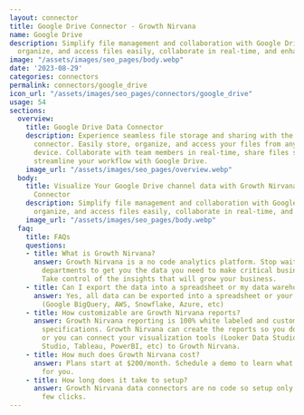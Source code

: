 ```yaml
---
layout: connector
title: Google Drive Connector - Growth Nirvana
name: Google Drive
description: Simplify file management and collaboration with Google Drive. Store,
  organize, and access files easily, collaborate in real-time, and enhance productivity
image: "/assets/images/seo_pages/body.webp"
date: '2023-08-29'
categories: connectors
permalink: connectors/google_drive
icon_url: "/assets/images/seo_pages/connectors/google_drive"
usage: 54
sections:
  overview:
    title: Google Drive Data Connector
    description: Experience seamless file storage and sharing with the Google Drive
      connector. Easily store, organize, and access your files from anywhere, on any
      device. Collaborate with team members in real-time, share files securely, and
      streamline your workflow with Google Drive.
    image_url: "/assets/images/seo_pages/overview.webp"
  body:
    title: Visualize Your Google Drive channel data with Growth Nirvana's Google Drive
      Connector
    description: Simplify file management and collaboration with Google Drive. Store,
      organize, and access files easily, collaborate in real-time, and enhance productivity
    image_url: "/assets/images/seo_pages/body.webp"
  faq:
    title: FAQs
    questions:
    - title: What is Growth Nirvana?
      answer: Growth Nirvana is a no code analytics platform. Stop waiting for other
        departments to get you the data you need to make critical business decisions.
        Take control of the insights that will grow your business.
    - title: Can I export the data into a spreadsheet or my data warehouse?
      answer: Yes, all data can be exported into a spreadsheet or your data warehouse
        (Google BigQuery, AWS, Snowflake, Azure, etc)
    - title: How customizable are Growth Nirvana reports?
      answer: Growth Nirvana reporting is 100% white labeled and customized to your
        specifications. Growth Nirvana can create the reports so you don’t have to
        or you can connect your visualization tools (Looker Data Studio/Google Data
        Studio, Tableau, PowerBI, etc) to Growth Nirvana.
    - title: How much does Growth Nirvana cost?
      answer: Plans start at $200/month. Schedule a demo to learn what plan is best
        for you.
    - title: How long does it take to setup?
      answer: Growth Nirvana data connectors are no code so setup only requires a
        few clicks.
---
```

